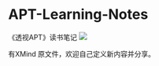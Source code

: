 # APT-Learning-Notes
《透视APT》读书笔记
![](https://cdn.jsdelivr.net/gh/ifonly-go2019/PicGo//images/20200922011215.png)

有XMind 原文件，欢迎自己定义新内容并分享。
